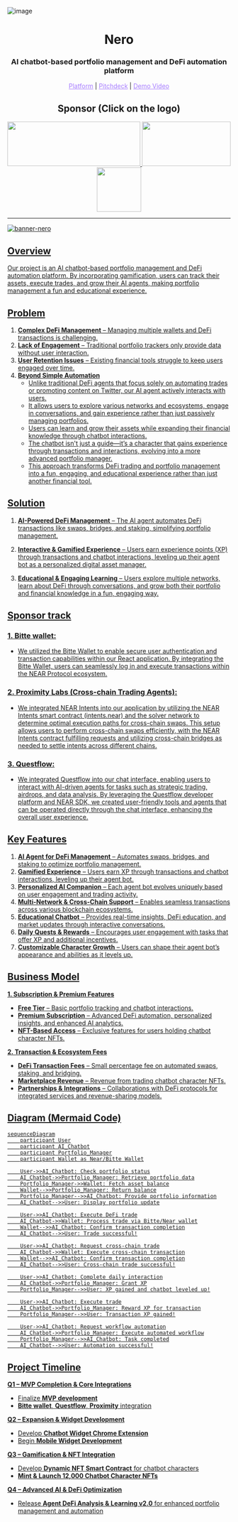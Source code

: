 ![image](https://github.com/user-attachments/assets/f59cae59-86a8-4afa-9fd1-8ee71ed7e0fc)<h1 align="center">Nero</h1>
<h3 align="center">AI chatbot-based portfolio management and DeFi automation platform</h3>

<p align="center">
  <a href="https://nero-kappa.vercel.app/" style="color: #a77dff">Platform</a> | <a href="https://www.figma.com/deck/jQVi1FAhWle4eOBR0V2JZg" style="color: #a77dff">Pitchdeck</a> | <a href="https://youtu.be/xOrMul_weBI" style="color: #a77dff">Demo Video</a>
</p>

<h2 align="center">Sponsor (Click on the logo)</h2>

<p align="center">
<a href="https://github.com/aki-0517/Nero/blob/main/components/nero-chat.tsx" height="5" width="10" target="_blank">
	<img src="https://github.com/user-attachments/assets/7a1f99d9-9860-4654-90c5-4d3ef62c1101" width="300" height="100">
<a><a href="https://github.com/aki-0517/Nero/blob/main/lib/bitte-wallet.ts" height="5" width="10" target="_blank">
	<img src="https://github.com/user-attachments/assets/53623d3c-c55b-4202-9c55-ef17961021a2" width="200" height="100">
<a><a><a href="https://github.com/aki-0517/Nero/blob/main/components/nero-chat.tsx" height="5" width="10" target="_blank">
	<img src="https://github.com/user-attachments/assets/c41d321a-1fe9-4341-bdac-2339b73a9333" width="100" height="100">

---
![banner-nero](https://github.com/user-attachments/assets/54679f20-6d3a-4222-854e-af2751571d5b)

## Overview  
Our project is an AI chatbot-based portfolio management and DeFi automation platform. By incorporating gamification, users can track their assets, execute trades, and grow their AI agents, making portfolio management a fun and educational experience.  

## Problem  
1. **Complex DeFi Management** – Managing multiple wallets and DeFi transactions is challenging.  
2. **Lack of Engagement** – Traditional portfolio trackers only provide data without user interaction.  
3. **User Retention Issues** – Existing financial tools struggle to keep users engaged over time.  
4. **Beyond Simple Automation**  
   - Unlike traditional DeFi agents that focus solely on automating trades or promoting content on Twitter, our AI agent actively interacts with users.  
   - It allows users to explore various networks and ecosystems, engage in conversations, and gain experience rather than just passively managing portfolios.  
   - Users can learn and grow their assets while expanding their financial knowledge through chatbot interactions.  
   - The chatbot isn't just a guide—it’s a character that gains experience through transactions and interactions, evolving into a more advanced portfolio manager.  
   - This approach transforms DeFi trading and portfolio management into a fun, engaging, and educational experience rather than just another financial tool.  

## Solution  
1. **AI-Powered DeFi Management** – The AI agent automates DeFi transactions like swaps, bridges, and staking, simplifying portfolio management.  

2. **Interactive & Gamified Experience** – Users earn experience points (XP) through transactions and chatbot interactions, leveling up their agent bot as a personalized digital asset manager.  

3. **Educational & Engaging Learning** – Users explore multiple networks, learn about DeFi through conversations, and grow both their portfolio and financial knowledge in a fun, engaging way.

## Sponsor track
### 1. Bitte wallet:
- We utilized the Bitte Wallet to enable secure user authentication and transaction capabilities within our React application. By integrating the Bitte Wallet, users can seamlessly log in and execute transactions within the NEAR Protocol ecosystem.

### 2. Proximity Labs (Cross-chain Trading Agents):
- We integrated NEAR Intents into our application by utilizing the NEAR Intents smart contract (intents.near) and the solver network to determine optimal execution paths for cross-chain swaps. This setup allows users to perform cross-chain swaps efficiently, with the NEAR Intents contract fulfilling requests and utilizing cross-chain bridges as needed to settle intents across different chains.

### 3. Questflow:
- We integrated Questflow into our chat interface, enabling users to interact with AI-driven agents for tasks such as strategic trading, airdrops, and data analysis. By leveraging the Questflow developer platform and NEAR SDK, we created user-friendly tools and agents that can be operated directly through the chat interface, enhancing the overall user experience.

## Key Features 
1. **AI Agent for DeFi Management** – Automates swaps, bridges, and staking to optimize portfolio management.  
2. **Gamified Experience** – Users earn XP through transactions and chatbot interactions, leveling up their agent bot.  
3. **Personalized AI Companion** – Each agent bot evolves uniquely based on user engagement and trading activity.  
4. **Multi-Network & Cross-Chain Support** – Enables seamless transactions across various blockchain ecosystems.  
5. **Educational Chatbot** – Provides real-time insights, DeFi education, and market updates through interactive conversations.  
6. **Daily Quests & Rewards** – Encourages user engagement with tasks that offer XP and additional incentives.  
7. **Customizable Character Growth** – Users can shape their agent bot’s appearance and abilities as it levels up.

## Business Model  
**1. Subscription & Premium Features**  
- **Free Tier** – Basic portfolio tracking and chatbot interactions.  
- **Premium Subscription** – Advanced DeFi automation, personalized insights, and enhanced AI analytics.  
- **NFT-Based Access** – Exclusive features for users holding chatbot character NFTs.  

**2. Transaction & Ecosystem Fees**  
- **DeFi Transaction Fees** – Small percentage fee on automated swaps, staking, and bridging.  
- **Marketplace Revenue** – Revenue from trading chatbot character NFTs.  
- **Partnerships & Integrations** – Collaborations with DeFi protocols for integrated services and revenue-sharing models.

## Diagram (Mermaid Code) 
```mermaid
sequenceDiagram
    participant User
    participant AI_Chatbot
    participant Portfolio_Manager
    participant Wallet as Near/Bitte Wallet

    User->>AI_Chatbot: Check portfolio status
    AI_Chatbot->>Portfolio_Manager: Retrieve portfolio data
    Portfolio_Manager->>Wallet: Fetch asset balance
    Wallet-->>Portfolio_Manager: Return balance
    Portfolio_Manager-->>AI_Chatbot: Provide portfolio information
    AI_Chatbot-->>User: Display portfolio update

    User->>AI_Chatbot: Execute DeFi trade
    AI_Chatbot->>Wallet: Process trade via Bitte/Near wallet
    Wallet-->>AI_Chatbot: Confirm transaction completion
    AI_Chatbot-->>User: Trade successful!

    User->>AI_Chatbot: Request cross-chain trade
    AI_Chatbot->>Wallet: Execute cross-chain transaction
    Wallet-->>AI_Chatbot: Confirm transaction completion
    AI_Chatbot-->>User: Cross-chain trade successful!

    User->>AI_Chatbot: Complete daily interaction
    AI_Chatbot->>Portfolio_Manager: Grant XP
    Portfolio_Manager-->>User: XP gained and chatbot leveled up!

    User->>AI_Chatbot: Execute trade
    AI_Chatbot->>Portfolio_Manager: Reward XP for transaction
    Portfolio_Manager-->>User: Transaction XP gained!

    User->>AI_Chatbot: Request workflow automation
    AI_Chatbot->>Portfolio_Manager: Execute automated workflow
    Portfolio_Manager-->>AI_Chatbot: Task completed
    AI_Chatbot-->>User: Automation successful!
```

## Project Timeline 

**Q1 – MVP Completion & Core Integrations**  
- Finalize **MVP development**  
- **Bitte wallet**, **Questflow**, **Proximity** integration

**Q2 – Expansion & Widget Development**  
- Develop **Chatbot Widget Chrome Extension**  
- Begin **Mobile Widget Development**  

**Q3 – Gamification & NFT Integration**  
- Develop **Dynamic NFT Smart Contract** for chatbot characters  
- **Mint & Launch 12,000 Chatbot Character NFTs**  

**Q4 – Advanced AI & DeFi Optimization**  
- Release **Agent DeFi Analysis & Learning v2.0** for enhanced portfolio management and automation  
